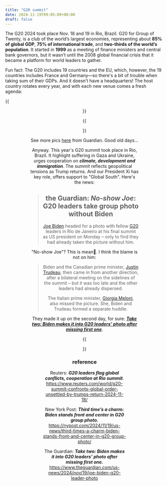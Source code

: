```yaml
---
title: "G20 summit"
date: 2024-11-19T09:05:09+08:00
draft: false
---
```


The G20 2024 took place Nov. 18 and 19 in Rio, Brazil. G20 for Group of Twenty, is a club of the world’s largest economies, representing about **85% of global GDP**, **75% of international trade**, and **two-thirds of the world’s population**. It started in **1999** as a meeting of finance ministers and central bank governors, but it wasn’t until the 2008 global financial crisis that it became a platform for world leaders to gather.

Fun fact: The G20 includes 19 countries and the EU, which, however, the 19 countries includes France and Germany—so there's a bit of trouble when taking sum of their GDPs. And it doesn’t have a headquarters! The host country rotates every year, and with each new venue comes a fresh agenda:

{{<figure align="center" src="https://i.guim.co.uk/img/static/sys-images/Guardian/Pix/pictures/2014/11/16/1416108047561/Barack-Obama-cuddles-a-ko-011.jpg?width=1920&quality=85&auto=format&fit=max&s=f7a63825b811dc6568543c30a081b1fe" caption="Tony Abbott and Obama hold a koala at G20 Australia, 2014." width="100%">}}

{{<figure align="center" src="https://i.guim.co.uk/img/static/sys-images/Guardian/Pix/pictures/2014/11/16/1416113280777/26cf6b5f-63eb-42b4-92a2-00986632e9e3-2060x1236.jpeg?width=1920&quality=85&auto=format&fit=max&s=b1fa459dba8b3dd1b6c7a06bd158771f" caption="Tony Abbott and V. Putin hold a koala at G20 Australia, 2014." width="100%">}}

See more pics [here](https://www.theguardian.com/world/gallery/2014/nov/16/g20s-koala-diplomacy-world-leaders-show-their-cuddly-side-in-pictures) from Guardian. Good old days...

Anyway. This year's G20 summit took place in Rio, Brazil. It highlight suffering in Gaza and Ukraine, urges cooperation on ***climate, development and immigration***. The summit reflects geopolitical tensions as Trump returns. And our President Xi has key role, offers support to "Global South". Here's the news:

> ## the Guardian: ***No-show Joe***: G20 leaders take group photo without Biden
>
> [Joe Biden](https://www.theguardian.com/us-news/joebiden) headed for a photo with fellow [G20](https://www.theguardian.com/world/g20) leaders in Rio de Janeiro at his final summit as US president on Monday – only to find they had already taken the picture without him.

"No-show Joe"? This is mean🤣. I think the blame is not on him:

> Biden and the Canadian prime minister, [Justin Trudeau](https://www.theguardian.com/world/justin-trudeau), then came in from another direction, after a bilateral meeting on the sidelines of the summit – but it was too late and the other leaders had already dispersed.
>
> The Italian prime minister, [Giorgia Meloni](https://www.theguardian.com/world/giorgia-meloni), also missed the picture. She, Biden and Trudeau formed a separate huddle.

They made it up on the second day, for sure: ***[Take two: Biden makes it into G20 leaders’ photo after missing first one](https://www.theguardian.com/us-news/2024/nov/19/joe-biden-g20-leader-photo)***.

{{<figure align="center" src="https://nypost.com/wp-content/uploads/sites/2/2024/11/world-leaders-gather-group-photo-93952349.jpg?resize=1536,843&quality=75&strip=all" caption="NY post has the story [here](https://nypost.com/2024/11/19/us-news/third-times-a-charm-biden-stands-front-and-center-in-g20-group-photo/)" width="100%">}}

### reference

Reuters: ***G20 leaders flag global conflicts, cooperation at Rio summit***. https://www.reuters.com/world/g20-summit-confronts-global-order-unsettled-by-trumps-return-2024-11-18/

New York Post: ***Third time’s a charm: Biden stands front and center in G20 group photo.*** https://nypost.com/2024/11/19/us-news/third-times-a-charm-biden-stands-front-and-center-in-g20-group-photo/

The Guardian: ***Take two: Biden makes it into G20 leaders’ photo after missing first one.*** https://www.theguardian.com/us-news/2024/nov/19/joe-biden-g20-leader-photo

